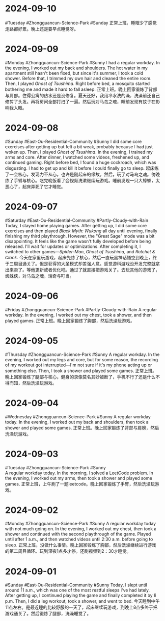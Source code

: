 # 2024-09-10
#Tuesday #Zhongguancun-Science-Park  #Sunday 
正常上班，睡眠少了感觉走路都好累。晚上还是要早点睡觉呀。

# 2024-09-09
#Monday  #Zhongguancun-Science-Park  #Sunny 
I had a regular workday. In the evening, I worked out my back and shoulders. The hot water in my apartment still hasn't been fixed, but since it's summer, I took a cold shower. Before that, I trimmed my own hair and cleaned the entire room. Then, I played *Ghost of Tsushima*. Right before bed, a mosquito started bothering me and made it hard to fall asleep.
正常上班。晚上回家锻炼了背部与肩部。住得公寓的热水还是没修复。夏天还好，我用冷水洗的澡，洗澡前还自己修剪了头发。再将房间全部打扫了一遍。然后玩对马岛之魂，睡前发现有蚊子在影响我入眠。

# 2024-09-08
#Sunday  #East-Ou-Residential-Community   #Sunny 
I did some core exercises after getting up but felt a bit weak, probably because I had just woken up. Then, I played *Ghost of Tsushima*. In the evening, I trained my arms and core. After dinner, I watched some videos, freshened up, and continued gaming. Right before bed, I found a huge cockroach, which was disgusting. I had to get up and kill it before I could finally go to sleep.
起床练了一会核心，发现力不从心，也许是刚起床的缘故。然后，玩了对马岛之魂。傍晚练了手臂与核心。吃完晚饭看了会视频洗漱继续玩游戏。睡前发现一只大蟑螂，太恶心了，起床弄死了它才睡觉。

# 2024-09-07
#Saturday   #East-Ou-Residential-Community   #Partly-Cloudy-with-Rain  
Today, I stayed home playing games. After getting up, I did some core exercises and then played *Black Myth: Wukong* all day until evening, finally finishing my third playthrough. However, the "Great Sage" mode was a bit disappointing. It feels like the game wasn't fully developed before being released. I'll wait for updates or optimizations. After completing it, I switched to other games—*Spider-Man*, *Ghost of Tsushima*, and *Ratchet & Clank*.
今天在家里玩游戏，起床先练了核心，然后一直玩黑神话悟空到晚上，终于三周目通关了。但是获得的大圣模式却差强人意。感觉游科游戏没开发完整就拿出来卖了。等他更新或者优化吧。通过了就直接把游戏关了。去玩其他的游戏了，蜘蛛侠，对马岛之魂，瑞奇与叮当。

# 2024-09-06
#Friday  #Zhongguancun-Science-Park  #Partly-Cloudy-with-Rain 
A regular workday. In the evening, I worked out my chest, took a shower, and then played games.
正常上班。晚上回家锻炼了胸部，然后洗澡玩游戏。

# 2024-09-05
#Thursday   #Zhongguancun-Science-Park  #Sunny 
A regular workday. In the evening, I worked out my legs and core, but for some reason, the recording of my workout got interrupted—I'm not sure if it's my phone acting up or something else. Then, I took a shower and played some games.
正常上班。晚上回家锻炼了腿部与核心，健身的录像莫名其妙被断了，手机不行了还是什么不得而知，然后洗澡玩游戏。

# 2024-09-04
#Wednesday  #Zhongguancun-Science-Park  #Sunny 
A regular workday today. In the evening, I worked out my back and shoulders, then took a shower and played some games.
正常上班。晚上回家锻炼了背部与肩膀，然后洗澡玩游戏。

# 2024-09-03
#Tuesday #Zhongguancun-Science-Park  #Sunny  
A regular workday today. In the morning, I solved a LeetCode problem. In the evening, I worked out my arms, then took a shower and played some games.
正常上班，上午刷了一题leetcode。晚上回家锻炼了手臂，然后洗澡玩游戏。


# 2024-09-02
#Monday  #Zhongguancun-Science-Park  #Sunny 
A regular workday today with not much going on. In the evening, I worked out my chest, then took a shower and continued with the second playthrough of the game. Played until after 1 a.m., and then watched videos until 2:30 a.m. before going to sleep.
正常上班，没做什么事情。晚上回家锻炼了胸部，然后洗澡继续进行游戏的第二周目循环。玩到深夜1点多才停。还刷视频到2：30才睡觉。

# 2024-09-01
#Sunday  #East-Ou-Residential-Community   #Sunny 
Today, I slept until around 11 a.m., which was one of the most restful sleeps I've had lately. After getting up, I continued playing the game and finally completed it by 8 p.m. Then, I did a leg workout, took a shower, and went to bed.
今天睡到中午11点左右。是最近睡的比较舒服的一天了，起床继续玩游戏，到晚上8点多终于把游戏通关了。然后锻炼了腿部，洗澡睡觉了。
